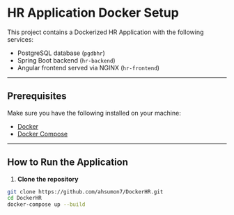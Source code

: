 # HR Application Docker Setup

This project contains a Dockerized HR Application with the following services:
- PostgreSQL database (`pgdbhr`)
- Spring Boot backend (`hr-backend`)
- Angular frontend served via NGINX (`hr-frontend`)

---

## Prerequisites

Make sure you have the following installed on your machine:

- [Docker](https://docs.docker.com/get-docker/)
- [Docker Compose](https://docs.docker.com/compose/install/)

---

## How to Run the Application

1. **Clone the repository**

```bash
git clone https://github.com/ahsumon7/DockerHR.git
cd DockerHR
docker-compose up --build
